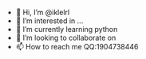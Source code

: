 - 👋 Hi, I’m @iklelrl
- 👀 I’m interested in ...
- 🌱 I’m currently learning python
- 💞️ I’m looking to collaborate on 
- 📫 How to reach me QQ:1904738446

<!---
iklelrl/iklelrl is a ✨ special ✨ repository because its `README.md` (this file) appears on your GitHub profile.
You can click the Preview link to take a look at your changes.
--->
